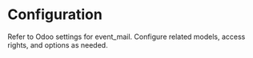 # Configuration

Refer to Odoo settings for event_mail. Configure related models, access rights, and options as needed.
